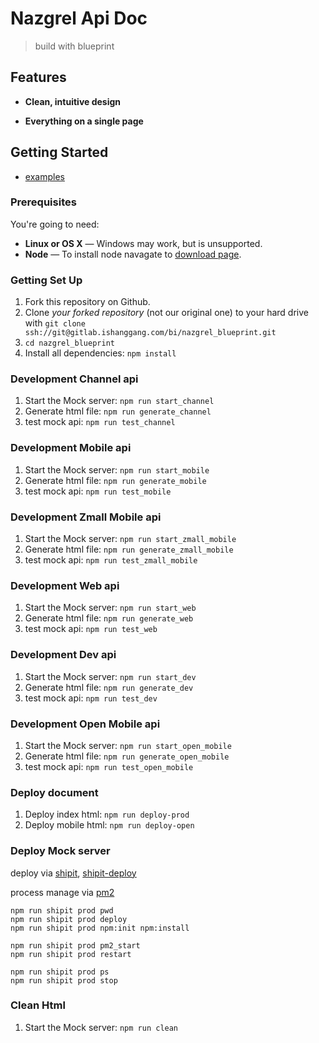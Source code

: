 Nazgrel Api Doc
========
> build with blueprint

Features
------------

* **Clean, intuitive design**

* **Everything on a single page**

Getting Started
------------------------------

- [examples](https://github.com/apiaryio/api-blueprint/tree/master/examples)

### Prerequisites

You're going to need:

 - **Linux or OS X** — Windows may work, but is unsupported.
 - **Node** — To install node navagate to [download page](https://nodejs.org/zh-cn/download/).

### Getting Set Up

 1. Fork this repository on Github.
 2. Clone *your forked repository* (not our original one) to your hard drive with `git clone ssh://git@gitlab.ishanggang.com/bi/nazgrel_blueprint.git`
 3. `cd nazgrel_blueprint`
 4. Install all dependencies: `npm install`

### Development Channel api

 1. Start the Mock server: `npm run start_channel`
 2. Generate html file: `npm run generate_channel`
 3. test mock api: `npm run test_channel`

### Development Mobile api

 1. Start the Mock server: `npm run start_mobile`
 2. Generate html file: `npm run generate_mobile`
 3. test mock api: `npm run test_mobile`

### Development Zmall Mobile api

 1. Start the Mock server: `npm run start_zmall_mobile`
 2. Generate html file: `npm run generate_zmall_mobile`
 3. test mock api: `npm run test_zmall_mobile`

### Development Web api

 1. Start the Mock server: `npm run start_web`
 2. Generate html file: `npm run generate_web`
 3. test mock api: `npm run test_web`

### Development Dev api

 1. Start the Mock server: `npm run start_dev`
 2. Generate html file: `npm run generate_dev`
 3. test mock api: `npm run test_dev`

### Development Open Mobile api

 1. Start the Mock server: `npm run start_open_mobile`
 2. Generate html file: `npm run generate_open_mobile`
 3. test mock api: `npm run test_open_mobile`

### Deploy document

 1. Deploy index html: `npm run deploy-prod`
 2. Deploy mobile html: `npm run deploy-open`

### Deploy Mock server

deploy via [shipit](https://github.com/shipitjs/shipit), [shipit-deploy](https://github.com/shipitjs/shipit-deploy)

process manage via [pm2](https://github.com/Unitech/pm2)

```shell
npm run shipit prod pwd
npm run shipit prod deploy
npm run shipit prod npm:init npm:install

npm run shipit prod pm2_start
npm run shipit prod restart

npm run shipit prod ps
npm run shipit prod stop
```

### Clean Html

1. Start the Mock server: `npm run clean`
